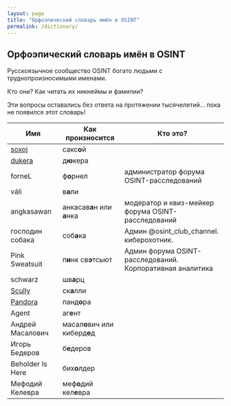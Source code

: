 ```yaml
---
layout: page
title: "Орфоэпический словарь имён в OSINT"
permalink: /dictionary/
---
```


## Орфоэпический словарь имён в OSINT

Русскоязычное сообщество OSINT богато людьми с труднопроизносимыми именами.

Кто они? Как читать их никнеймы и фамилии?

Эти вопросы оставались без ответа на протяжении тысячелетий...
пока не появился этот словарь!

| Имя         | Как произносится | Кто это? | 
| ----------- | ---------------- |--------- | 
| [soxoj](https://github.com/soxoj)       | сакс**о**й       | 
| [dukera](https://t.me/dukera_ch)      | д**ю**кера       | 
| forneL      | ф**о**рнел       | администратор форума OSINT-расследований         |    
| váli        | в**а**ли         |          |    
| angkasawan  | анкасав**а**н или **а**нка  | модератор и квиз-мейкер форума OSINT-расследований | 
| господин собака | соб**а**ка   | Админ @osint_club_channel. киберохотник. | 
| Pink Sweatsuit | п**и**нк св**э**тсьют | Админ форума OSINT-расследований. Корпоративная аналитика |
| schwarz     | шв**а**рц        |          |
| [Scully](https://t.me/bsbjs7283i38jsiwkwkz)| ск**а**лли | | 
| [Pandora](https://t.me/pandora_intelligence)     |  панд**о**ра       |          |
| Agent       | аг**е**нт        |          |    
| Андрей Масалович | масал**о**вич или киберд**е**д |
| Игорь Бедеров    | б**е**деров  |         |    
| Beholder Is Here | бих**о**лдер |         |
| Мефодий Келевра  | меф**о**дий кел**е**вра |     |

